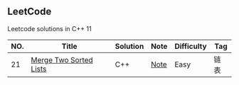 ## LeetCode


Leetcode solutions in C++ 11


|NO.|Title|Solution|Note|Difficulty|Tag|
|---|-----|--------|----|----------|---|
|21|[Merge Two Sorted Lists](https://leetcode.com/problems/merge-two-sorted-lists/description/)|C++|[Note](21.Merge%20Two%20Sorted%20Lists/21.cpp)|Easy|链表|